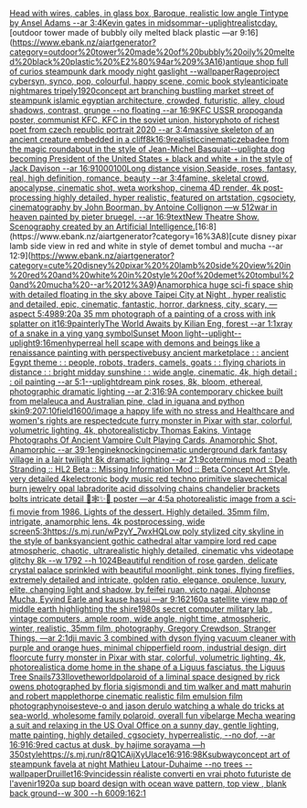 [Head with wires, cables, in glass box, Baroque,  realistic low angle Tintype by Ansel Adams  --ar 3:4](https://www.ebank.nz/aiartgenerator?category=Head%20with%20wires%2C%20cables%2C%20in%20glass%20box%2C%20Baroque%2C%20%20realistic%20low%20angle%20Tintype%20by%20Ansel%20Adams%20%20--ar%203%3A4)[Kevin gates in midsommar](https://www.ebank.nz/aiartgenerator?category=Kevin%20gates%20in%20midsommar)[--uplight](https://www.ebank.nz/aiartgenerator?category=--uplight)[realistc](https://www.ebank.nz/aiartgenerator?category=realistc)[day.](https://www.ebank.nz/aiartgenerator?category=day.)[outdoor tower made of bubbly oily melted black plastic —ar 9:16](https://www.ebank.nz/aiartgenerator?category=outdoor%20tower%20made%20of%20bubbly%20oily%20melted%20black%20plastic%20%E2%80%94ar%209%3A16)[antique shop full of curios steampunk dark moody night gaslight --wallpaper](https://www.ebank.nz/aiartgenerator?category=antique%20shop%20full%20of%20curios%20steampunk%20dark%20moody%20night%20gaslight%20--wallpaper)[Rage](https://www.ebank.nz/aiartgenerator?category=Rage)[project cybersyn, synco, pop, colourful, happy scene, comic book style](https://www.ebank.nz/aiartgenerator?category=project%20cybersyn%2C%20synco%2C%20pop%2C%20colourful%2C%20happy%20scene%2C%20comic%20book%20style)[anticipate nightmares tripely](https://www.ebank.nz/aiartgenerator?category=anticipate%20nightmares%20tripely)[1920](https://www.ebank.nz/aiartgenerator?category=1920)[concept art branching bustling market street of steampunk islamic egyptian architecture, crowded, futuristic, alley, cloud shadows, contrast, grunge --no floating --ar 16:9](https://www.ebank.nz/aiartgenerator?category=concept%20art%20branching%20bustling%20market%20street%20of%20steampunk%20islamic%20egyptian%20architecture%2C%20crowded%2C%20futuristic%2C%20alley%2C%20cloud%20shadows%2C%20contrast%2C%20grunge%20--no%20floating%20--ar%2016%3A9)[KFC USSR propoganda poster, communist KFC, KFC in the soviet union, history](https://www.ebank.nz/aiartgenerator?category=KFC%20USSR%20propoganda%20poster%2C%20communist%20KFC%2C%20KFC%20in%20the%20soviet%20union%2C%20history)[photo of richest poet from czech republic portrait 2020 --ar 3:4](https://www.ebank.nz/aiartgenerator?category=photo%20of%20richest%20poet%20from%20czech%20republic%20portrait%202020%20--ar%203%3A4)[massive skeleton of an ancient creature embedded in a cliff](https://www.ebank.nz/aiartgenerator?category=massive%20skeleton%20of%20an%20ancient%20creature%20embedded%20in%20a%20cliff)[8k](https://www.ebank.nz/aiartgenerator?category=8k)[16:9](https://www.ebank.nz/aiartgenerator?category=16%3A9)[realistic](https://www.ebank.nz/aiartgenerator?category=realistic)[cinematic](https://www.ebank.nz/aiartgenerator?category=cinematic)[zebadee from the magic roundabout in the style of Jean-Michel Basquiat](https://www.ebank.nz/aiartgenerator?category=zebadee%20from%20the%20magic%20roundabout%20in%20the%20style%20of%20Jean-Michel%20Basquiat)[--uplight](https://www.ebank.nz/aiartgenerator?category=--uplight)[a dog becoming President of the United States + black and white + in the style of Jack Davison --ar 16:9](https://www.ebank.nz/aiartgenerator?category=a%20dog%20becoming%20President%20of%20the%20United%20States%20%2B%20black%20and%20white%20%2B%20in%20the%20style%20of%20Jack%20Davison%20--ar%2016%3A9)[1000100](https://www.ebank.nz/aiartgenerator?category=1000100)[Long distance vision,Seaside, roses, fantasy, real, high definition, romance, beauty --ar 3:4](https://www.ebank.nz/aiartgenerator?category=Long%20distance%20vision%2CSeaside%2C%20roses%2C%20fantasy%2C%20real%2C%20high%20definition%2C%20romance%2C%20beauty%20--ar%203%3A4)[famine, skeletal crowd, apocalypse, cinematic shot, weta workshop, cinema 4D render, 4k post-processing highly detailed, hyper realistic, featured on artstation, cgsociety, cinematography by John Boorman, by Antoine Collignon —w 512](https://www.ebank.nz/aiartgenerator?category=famine%2C%20skeletal%20crowd%2C%20apocalypse%2C%20cinematic%20shot%2C%20weta%20workshop%2C%20cinema%204D%20render%2C%204k%20post-processing%20highly%20detailed%2C%20hyper%20realistic%2C%20featured%20on%20artstation%2C%20cgsociety%2C%20cinematography%20by%20John%20Boorman%2C%20by%20Antoine%20Collignon%20%E2%80%94w%20512)[war in heaven painted by pieter bruegel, --ar 16:9](https://www.ebank.nz/aiartgenerator?category=war%20in%20heaven%20painted%20by%20pieter%20bruegel%2C%20--ar%2016%3A9)[text](https://www.ebank.nz/aiartgenerator?category=text)[New Theatre Show. Scenography created by an Artificial Intelligence.](https://www.ebank.nz/aiartgenerator?category=New%20Theatre%20Show.%20Scenography%20created%20by%20an%20Artificial%20Intelligence.)[16:8](https://www.ebank.nz/aiartgenerator?category=16%3A8)[cute disney pixar  lamb side view in red and white in style of demet tombul and mucha --ar 12:9](https://www.ebank.nz/aiartgenerator?category=cute%20disney%20pixar%20%20lamb%20side%20view%20in%20red%20and%20white%20in%20style%20of%20demet%20tombul%20and%20mucha%20--ar%2012%3A9)[Anamorphic](https://www.ebank.nz/aiartgenerator?category=Anamorphic)[a huge sci-fi space ship with detailed floating in the sky above Taipei City at Night , hyper realistic and detailed, epic, cinematic, fantastic, horror, darkness, city, scary, —aspect 5:4](https://www.ebank.nz/aiartgenerator?category=a%20huge%20sci-fi%20space%20ship%20with%20detailed%20floating%20in%20the%20sky%20above%20Taipei%20City%20at%20Night%20%2C%20hyper%20realistic%20and%20detailed%2C%20epic%2C%20cinematic%2C%20fantastic%2C%20horror%2C%20darkness%2C%20city%2C%20scary%2C%20%E2%80%94aspect%205%3A4)[98](https://www.ebank.nz/aiartgenerator?category=98)[9:20](https://www.ebank.nz/aiartgenerator?category=9%3A20)[a 35 mm photograph of a painting of a cross with ink splatter on it](https://www.ebank.nz/aiartgenerator?category=a%2035%20mm%20photograph%20of%20a%20painting%20of%20a%20cross%20with%20ink%20splatter%20on%20it)[16:9](https://www.ebank.nz/aiartgenerator?category=16%3A9)[painterly](https://www.ebank.nz/aiartgenerator?category=painterly)[The World Awaits by Kilian Eng, forest --ar 1:1](https://www.ebank.nz/aiartgenerator?category=The%20World%20Awaits%20by%20Kilian%20Eng%2C%20forest%20--ar%201%3A1)[xray of a snake in a ying yang symbol](https://www.ebank.nz/aiartgenerator?category=xray%20of%20a%20snake%20in%20a%20ying%20yang%20symbol)[Sunset Moon light](https://www.ebank.nz/aiartgenerator?category=Sunset%20Moon%20light)[--uplight](https://www.ebank.nz/aiartgenerator?category=--uplight)[--uplight](https://www.ebank.nz/aiartgenerator?category=--uplight)[9:16](https://www.ebank.nz/aiartgenerator?category=9%3A16)[men](https://www.ebank.nz/aiartgenerator?category=men)[hyperreal hell scape with demons and beings like a renaissance painting with perspective](https://www.ebank.nz/aiartgenerator?category=hyperreal%20hell%20scape%20with%20demons%20and%20beings%20like%20a%20renaissance%20painting%20with%20perspective)[busy ancient marketplace : : ancient Egypt theme : : people, robots, traders, camels, goats : : flying chariots in distance : : bright midday sunshine : : wide angle, cinematic, 4k, high detail : : oil painting --ar 5:1](https://www.ebank.nz/aiartgenerator?category=busy%20ancient%20marketplace%20%3A%20%3A%20ancient%20Egypt%20theme%20%3A%20%3A%20people%2C%20robots%2C%20traders%2C%20camels%2C%20goats%20%3A%20%3A%20flying%20chariots%20in%20distance%20%3A%20%3A%20bright%20midday%20sunshine%20%3A%20%3A%20wide%20angle%2C%20cinematic%2C%204k%2C%20high%20detail%20%3A%20%3A%20oil%20painting%20--ar%205%3A1)[--uplight](https://www.ebank.nz/aiartgenerator?category=--uplight)[dream pink roses, 8k, bloom, ethereal, photographic dramatic lighting --ar 2:3](https://www.ebank.nz/aiartgenerator?category=dream%20pink%20roses%2C%208k%2C%20bloom%2C%20ethereal%2C%20photographic%20dramatic%20lighting%20--ar%202%3A3)[16:9](https://www.ebank.nz/aiartgenerator?category=16%3A9)[A contemporary chickee built from melaleuca and Australian pine, clad in iguana and python skin](https://www.ebank.nz/aiartgenerator?category=A%20contemporary%20chickee%20built%20from%20melaleuca%20and%20Australian%20pine%2C%20clad%20in%20iguana%20and%20python%20skin)[9:20](https://www.ebank.nz/aiartgenerator?category=9%3A20)[7:10](https://www.ebank.nz/aiartgenerator?category=7%3A10)[field](https://www.ebank.nz/aiartgenerator?category=field)[1600](https://www.ebank.nz/aiartgenerator?category=1600)[/image a happy life with no stress and Healthcare and women's rights are respected](https://www.ebank.nz/aiartgenerator?category=/image%20a%20happy%20life%20with%20no%20stress%20and%20Healthcare%20and%20women%27s%20rights%20are%20respected)[cute furry monster in Pixar with star, colorful, volumetric lighting, 4k, photorealistic](https://www.ebank.nz/aiartgenerator?category=cute%20furry%20monster%20in%20Pixar%20with%20star%2C%20colorful%2C%20volumetric%20lighting%2C%204k%2C%20photorealistic)[by Thomas Eakins, Vintage Photographs Of Ancient Vampire Cult Playing Cards, Anamorphic Shot, Anamorphic --ar 39:1](https://www.ebank.nz/aiartgenerator?category=by%20Thomas%20Eakins%2C%20Vintage%20Photographs%20Of%20Ancient%20Vampire%20Cult%20Playing%20Cards%2C%20Anamorphic%20Shot%2C%20Anamorphic%20--ar%2039%3A1)[engine](https://www.ebank.nz/aiartgenerator?category=engine)[knocking](https://www.ebank.nz/aiartgenerator?category=knocking)[cinematic underground dark fantasy village in a lair twilight 8k dramatic lighting --ar 21:9](https://www.ebank.nz/aiartgenerator?category=cinematic%20underground%20dark%20fantasy%20village%20in%20a%20lair%20twilight%208k%20dramatic%20lighting%20--ar%2021%3A9)[coterminus mod :: Death Stranding :: HL2 Beta :: Missing Information Mod :: Beta Concept Art Style, very detailed 4k](https://www.ebank.nz/aiartgenerator?category=coterminus%20mod%20%3A%3A%20Death%20Stranding%20%3A%3A%20HL2%20Beta%20%3A%3A%20Missing%20Information%20Mod%20%3A%3A%20Beta%20Concept%20Art%20Style%2C%20very%20detailed%204k)[electronic body music red techno primitive slave](https://www.ebank.nz/aiartgenerator?category=electronic%20body%20music%20red%20techno%20primitive%20slave)[chemical burn jewelry opal labradorite acid dissolving chains chandelier brackets bolts intricate detail 🦋🕸✨🫧 poster —ar 4:5](https://www.ebank.nz/aiartgenerator?category=chemical%20burn%20jewelry%20opal%20labradorite%20acid%20dissolving%20chains%20chandelier%20brackets%20bolts%20intricate%20detail%20%F0%9F%A6%8B%F0%9F%95%B8%E2%9C%A8%F0%9F%AB%A7%20poster%20%E2%80%94ar%204%3A5)[a photorealistic image from a sci-fi movie from 1986. Lights of the dessert.  Highly detailed. 35mm film, intrigate, anamorphic lens. 4k postprocessing, wide screen](https://www.ebank.nz/aiartgenerator?category=a%20photorealistic%20image%20from%20a%20sci-fi%20movie%20from%201986.%20Lights%20of%20the%20dessert.%20%20Highly%20detailed.%2035mm%20film%2C%20intrigate%2C%20anamorphic%20lens.%204k%20postprocessing%2C%20wide%20screen)[5:3](https://www.ebank.nz/aiartgenerator?category=5%3A3)[<https://s.mj.run/wPzyY_7wxHQ>](https://www.ebank.nz/aiartgenerator?category=%3Chttps%3A//s.mj.run/wPzyY_7wxHQ%3E)[Low poly stylized city skyline in the style of banksy](https://www.ebank.nz/aiartgenerator?category=Low%20poly%20stylized%20city%20skyline%20in%20the%20style%20of%20banksy)[ancient gothic cathedral altar vampire lord red cape atmospheric, chaotic, ultrarealistic highly detailed, cinematic vhs videotape glitchy 8k --w 1792 --h 1024](https://www.ebank.nz/aiartgenerator?category=ancient%20gothic%20cathedral%20altar%20vampire%20lord%20red%20cape%20atmospheric%2C%20chaotic%2C%20ultrarealistic%20highly%20detailed%2C%20cinematic%20vhs%20videotape%20glitchy%208k%20--w%201792%20--h%201024)[Beautiful rendition of rose garden, delicate crystal palace sprinkled with beautiful moonlight, pink tones, flying fireflies, extremely detailed and intricate, golden ratio, elegance, opulence, luxury, elite, changing light and shadow, by feifei ruan, victo nagai, Alphonse Mucha, Eyvind Earle and kause hasui —ar 9:16](https://www.ebank.nz/aiartgenerator?category=Beautiful%20rendition%20of%20rose%20garden%2C%20delicate%20crystal%20palace%20sprinkled%20with%20beautiful%20moonlight%2C%20pink%20tones%2C%20flying%20fireflies%2C%20extremely%20detailed%20and%20intricate%2C%20golden%20ratio%2C%20elegance%2C%20opulence%2C%20luxury%2C%20elite%2C%20changing%20light%20and%20shadow%2C%20by%20feifei%20ruan%2C%20victo%20nagai%2C%20Alphonse%20Mucha%2C%20Eyvind%20Earle%20and%20kause%20hasui%20%E2%80%94ar%209%3A16)[2160](https://www.ebank.nz/aiartgenerator?category=2160)[a satellite view map of middle earth highlighting the shire](https://www.ebank.nz/aiartgenerator?category=a%20satellite%20view%20map%20of%20middle%20earth%20highlighting%20the%20shire)[1980s secret computer military lab , vintage computers, ample room, wide angle, night time, atmospheric, winter, realistic, 35mm film, photography, Gregory Crewdson, Stranger Things, —ar 2:1](https://www.ebank.nz/aiartgenerator?category=1980s%20secret%20computer%20military%20lab%20%2C%20vintage%20computers%2C%20ample%20room%2C%20wide%20angle%2C%20night%20time%2C%20atmospheric%2C%20winter%2C%20realistic%2C%2035mm%20film%2C%20photography%2C%20Gregory%20Crewdson%2C%20Stranger%20Things%2C%20%E2%80%94ar%202%3A1)[dji mavic 3 combined with dyson flying vacuum cleaner with purple and orange hues, minimal chipperfield room, industrial design, dirt floor](https://www.ebank.nz/aiartgenerator?category=dji%20mavic%203%20combined%20with%20dyson%20flying%20vacuum%20cleaner%20with%20purple%20and%20orange%20hues%2C%20minimal%20chipperfield%20room%2C%20industrial%20design%2C%20dirt%20floor)[cute furry monster in Pixar with star, colorful, volumetric lighting, 4k, photorealistic](https://www.ebank.nz/aiartgenerator?category=cute%20furry%20monster%20in%20Pixar%20with%20star%2C%20colorful%2C%20volumetric%20lighting%2C%204k%2C%20photorealistic)[a dome home in the shape of a Liguus fasciatus, the Liguus Tree Snails](https://www.ebank.nz/aiartgenerator?category=a%20dome%20home%20in%20the%20shape%20of%20a%20Liguus%20fasciatus%2C%20the%20Liguus%20Tree%20Snails)[733](https://www.ebank.nz/aiartgenerator?category=733)[Ilovetheworld](https://www.ebank.nz/aiartgenerator?category=Ilovetheworld)[polaroid of a liminal space designed by rick owens photographed by floria sigismondi and tim walker  and matt mahurin and robert mapplethorpe cinematic realistic film emulsion film photography](https://www.ebank.nz/aiartgenerator?category=polaroid%20of%20a%20liminal%20space%20designed%20by%20rick%20owens%20photographed%20by%20floria%20sigismondi%20and%20tim%20walker%20%20and%20matt%20mahurin%20and%20robert%20mapplethorpe%20cinematic%20realistic%20film%20emulsion%20film%20photography)[noise](https://www.ebank.nz/aiartgenerator?category=noise)[steve-o and jason derulo watching a whale do tricks at sea-world, wholesome family polaroid, overall fun vibe](https://www.ebank.nz/aiartgenerator?category=steve-o%20and%20jason%20derulo%20watching%20a%20whale%20do%20tricks%20at%20sea-world%2C%20wholesome%20family%20polaroid%2C%20overall%20fun%20vibe)[large Mecha wearing a suit and relaxing in the US Oval Office on a sunny day, gentle lighting, matte painting, highly detailed, cgsociety, hyperrealistic, --no dof, --ar 16:9](https://www.ebank.nz/aiartgenerator?category=large%20Mecha%20wearing%20a%20suit%20and%20relaxing%20in%20the%20US%20Oval%20Office%20on%20a%20sunny%20day%2C%20gentle%20lighting%2C%20matte%20painting%2C%20highly%20detailed%2C%20cgsociety%2C%20hyperrealistic%2C%20--no%20dof%2C%20--ar%2016%3A9)[16:9](https://www.ebank.nz/aiartgenerator?category=16%3A9)[red cactus at dusk, by hajime sorayama —h 350](https://www.ebank.nz/aiartgenerator?category=red%20cactus%20at%20dusk%2C%20by%20hajime%20sorayama%20%E2%80%94h%20350)[style](https://www.ebank.nz/aiartgenerator?category=style)[<https://s.mj.run/r8Q1CAijXyU>](https://www.ebank.nz/aiartgenerator?category=%3Chttps%3A//s.mj.run/r8Q1CAijXyU%3E)[lace](https://www.ebank.nz/aiartgenerator?category=lace)[16:9](https://www.ebank.nz/aiartgenerator?category=16%3A9)[16:9](https://www.ebank.nz/aiartgenerator?category=16%3A9)[8K](https://www.ebank.nz/aiartgenerator?category=8K)[subway](https://www.ebank.nz/aiartgenerator?category=subway)[concept art of steampunk favela at night Mathieu Latour-Duhaime --no trees --wallpaper](https://www.ebank.nz/aiartgenerator?category=concept%20art%20of%20steampunk%20favela%20at%20night%20Mathieu%20Latour-Duhaime%20--no%20trees%20--wallpaper)[Druillet](https://www.ebank.nz/aiartgenerator?category=Druillet)[](https://www.ebank.nz/aiartgenerator?category=)[16:9](https://www.ebank.nz/aiartgenerator?category=16%3A9)[vinci](https://www.ebank.nz/aiartgenerator?category=vinci)[dessin réaliste converti en vrai photo futuriste de l'avenir](https://www.ebank.nz/aiartgenerator?category=dessin%20r%C3%A9aliste%20converti%20en%20vrai%20photo%20futuriste%20de%20l%27avenir)[1920](https://www.ebank.nz/aiartgenerator?category=1920)[a sup board design with ocean wave pattern, top view , blank back ground--w 300 --h 600](https://www.ebank.nz/aiartgenerator?category=a%20sup%20board%20design%20with%20ocean%20wave%20pattern%2C%20top%20view%20%2C%20blank%20back%20ground--w%20300%20--h%20600)[9:16](https://www.ebank.nz/aiartgenerator?category=9%3A16)[2:1](https://www.ebank.nz/aiartgenerator?category=2%3A1)